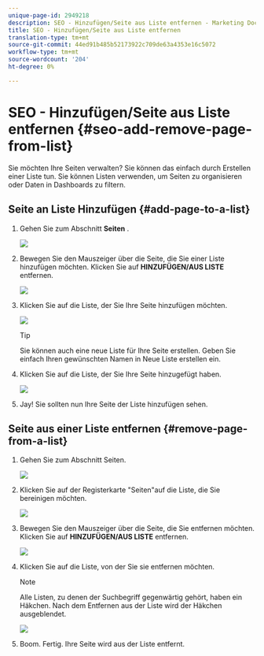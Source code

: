 ```yaml
---
unique-page-id: 2949218
description: SEO - Hinzufügen/Seite aus Liste entfernen - Marketing Docs - Produktdokumentation
title: SEO - Hinzufügen/Seite aus Liste entfernen
translation-type: tm+mt
source-git-commit: 44ed91b485b52173922c709de63a4353e16c5072
workflow-type: tm+mt
source-wordcount: '204'
ht-degree: 0%

---
```



# SEO - Hinzufügen/Seite aus Liste entfernen {#seo-add-remove-page-from-list}

Sie möchten Ihre Seiten verwalten? Sie können das einfach durch Erstellen einer Liste tun. Sie können Listen verwenden, um Seiten zu organisieren oder Daten in Dashboards zu filtern.

## Seite an Liste Hinzufügen {#add-page-to-a-list}

1. Gehen Sie zum Abschnitt **Seiten** .

   ![](assets/image2014-9-18-13-3a2-3a49.png)

1. Bewegen Sie den Mauszeiger über die Seite, die Sie einer Liste hinzufügen möchten. Klicken Sie auf **HINZUFÜGEN/AUS LISTE** entfernen.

   ![](assets/image2014-9-18-13-3a2-3a53.png)

1. Klicken Sie auf die Liste, der Sie Ihre Seite hinzufügen möchten.

   ![](assets/image2014-9-18-13-3a3-3a13.png)

   >[!TIP]
   >
   >Sie können auch eine neue Liste für Ihre Seite erstellen. Geben Sie einfach Ihren gewünschten Namen in Neue Liste erstellen ein.

1. Klicken Sie auf die Liste, der Sie Ihre Seite hinzugefügt haben.

   ![](assets/image2014-9-18-13-3a3-3a40.png)

1. Jay! Sie sollten nun Ihre Seite der Liste hinzufügen sehen.

## Seite aus einer Liste entfernen {#remove-page-from-a-list}

1. Gehen Sie zum Abschnitt Seiten.

   ![](assets/image2014-9-18-13-3a3-3a45.png)

1. Klicken Sie auf der Registerkarte &quot;Seiten&quot;auf die Liste, die Sie bereinigen möchten.

   ![](assets/image2014-9-18-13-3a3-3a59.png)

1. Bewegen Sie den Mauszeiger über die Seite, die Sie entfernen möchten. Klicken Sie auf **HINZUFÜGEN/AUS LISTE** entfernen.

   ![](assets/image2014-9-18-13-3a4-3a3.png)

1. Klicken Sie auf die Liste, von der Sie sie entfernen möchten.

   >[!NOTE]
   >
   >Alle Listen, zu denen der Suchbegriff gegenwärtig gehört, haben ein Häkchen. Nach dem Entfernen aus der Liste wird der Häkchen ausgeblendet.

   ![](assets/image2014-9-18-13-3a5-3a40.png)

1. Boom. Fertig. Ihre Seite wird aus der Liste entfernt.

